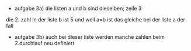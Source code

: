 - aufgabe 3a)
die listen a und b sind dieselben; zeile 3

die 2. zahl in der liste b ist 5 und weil a=b ist das gleiche bei der liste a der fall


- aufgabe 3b)
auch bei dieser liste werden manche zahlen beim 2.durchlauf neu definiert